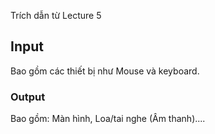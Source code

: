 Trích dẫn từ Lecture 5
## Input
Bao gồm các thiết bị như Mouse và keyboard.

### Output
Bao gồm: Màn hình, Loa/tai nghe (Âm thanh)....